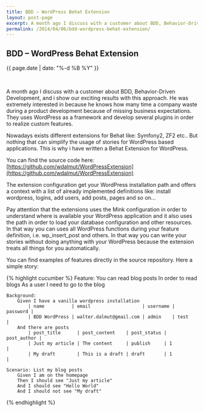 ```yaml
---
title: BDD – WordPress Behat Extension
layout: post-page
excerpt: A month ago I discuss with a customer about BDD, Behavior-Driven Development, and i show our exciting results with this approach. He  was extremely interested in because he knows how many time a company waste during a product development because of missing business expectations. They uses WordPress  as a framework and develop several plugins in order to realize custom features.
permalink: /2014/04/06/bdd-wordpress-behat-extension/
---
```


## BDD – WordPress Behat Extension

<p class="small text-center">{{ page.date | date: "%-d %B %Y" }}</p>
<div>&nbsp;</div>

A month ago I discuss with a customer about BDD, Behavior-Driven Development, and i show our exciting results with this approach. He  was extremely interested in because he knows how many time a company waste during a product development because of missing business expectations. They uses WordPress  as a framework and develop several plugins in order to realize custom features.

Nowadays exists different extensions for Behat like: Symfony2, ZF2 etc.. But nothing that can simplify the usage of stories for WordPress based applications. This is why i have written a Behat Extension for WordPress.

You can find the source code here: [https://github.com/wdalmut/WordPressExtension](https://github.com/wdalmut/WordPressExtension)

The extension configuration get your WordPress installation path and offers a context with a list of already implemented definitions like: install wordpress, logins, add users, add posts, pages and so on…

Pay attention that the extensions uses the Mink configuration in order to understand where is available your WordPress application and it also uses the path in order to load your database configuration and other resources. In that way you can uses all WordPress functions during your feature definition, i.e. wp_insert_post and others. In that way you can write your stories without doing anything with your WordPress because the extension treats all things for you automatically.

You can find examples of features directly in the source repository. Here a simple story:

{% highlight cucumber %}
Feature: You can read blog posts
    In order to read blogs
    As a user
    I need to go to the blog

    Background:
        Given I have a vanilla wordpress installation
            | name          | email                   | username | password |
            | BDD WordPress | walter.dalmut@gmail.com | admin    | test     |
        And there are posts
            | post_title      | post_content    | post_status | post_author |
            | Just my article | The content     | publish     | 1           |
            | My draft        | This is a draft | draft       | 1           |

    Scenario: List my blog posts
        Given I am on the homepage
        Then I should see "Just my article"
        And I should see "Hello World"
        And I should not see "My draft"
{% endhighlight %}

